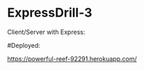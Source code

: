 # ExpressDrill-3
Client/Server with Express:

#Deployed:

https://powerful-reef-92291.herokuapp.com/
